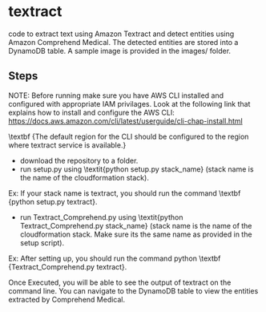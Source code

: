 # textract
code to extract text using Amazon Textract and detect entities using Amazon Comprehend Medical. The detected entities are stored into a DynamoDB table. A sample image is provided in the images/ folder.
## Steps
NOTE: Before running make sure you have AWS CLI installed and configured with appropriate IAM privilages. Look at the following link that explains how to install and configure the AWS CLI:
https://docs.aws.amazon.com/cli/latest/userguide/cli-chap-install.html

\textbf {The default region for the CLI should be configured to the region where textract service is available.}

* download the repository to a folder.
* run setup.py using \textit{python setup.py stack_name} (stack name is the name of the cloudformation stack). 

Ex: If your stack name is textract, you should run the command \textbf {python setup.py textract}.

* run Textract_Comprehend.py using  \textit{python Textract_Comprehend.py stack_name} (stack name is the name of the cloudformation stack. Make sure its the same name as provided in the setup script). 


Ex: After setting up, you should run the command python \textbf {Textract_Comprehend.py textract}.


Once Executed, you will be able to see the output of textract on the command line. You can navigate to the DynamoDB table to view the entities extracted by Comprehend Medical.
